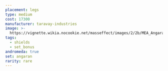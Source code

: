 ```yaml
---
placement: legs
type: medium
cost: 17300
manufacturer: taravay-industries
image: >-
  https://vignette.wikia.nocookie.net/masseffect/images/2/2b/MEA_Angaran_Ranger_Legs.png/revision/latest/scale-to-width-down/350?cb=20180509000700
tags:
  - shields
  - set_bonus
andromeda: true
set: angaran
rarity: rare
---
```

